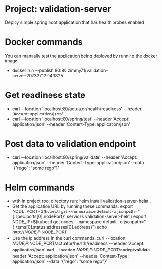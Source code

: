 # Project: validation-server
Deploy simple spring boot application that has health probes enabled

# Docker commands
You can manually test the application being deployed by running the docker image.
- docker run --publish 80:80 zimmy71/validation-server:20232712.043825

# Get readiness state 
- curl --location 'localhost:80/actuator/health/readiness' --header 'Accept: application/json'
- curl --location 'localhost:80/spring/test' --header 'Accept: application/json' --header 'Content-Type: application/json'

# Post data to validation endpoint
- curl --location 'localhost:80/spring/validate' --header 'Accept: application/json' --header 'Content-Type: application/json' --data '{"rego": "some rego"}'

# Helm commands
- with in project root directory run: helm install validation-server-helm .
- Get the application URL by running these commands:
  export NODE_PORT=$(kubectl get --namespace default -o jsonpath="{.spec.ports[0].nodePort}" services validation-server-helm)
  export NODE_IP=$(kubectl get nodes --namespace default -o jsonpath="{.items[0].status.addresses[0].address}")
  echo http://$NODE_IP:$NODE_PORT
- Use the ip address in the curl commands.
  curl --location $NODE_IP:$NODE_PORT/actuator/health/readiness --header 'Accept: application/json'
  curl --location $NODE_IP:$NODE_PORT/spring/validate --header 'Accept: application/json' --header 'Content-Type: application/json' --data '{"rego": "some rego"}'